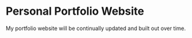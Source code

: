 # Personal Portfolio Website

My portfolio website will be continually updated and built out over time.